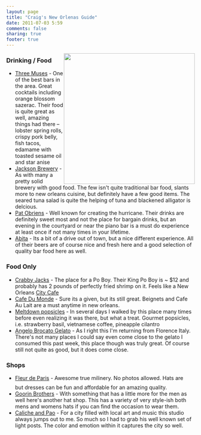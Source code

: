 ```yaml
---
layout: page
title: "Craig's New Orlenas Guide"
date: 2011-07-03 5:59
comments: false
sharing: true
footer: true
---
```


<img src="http://f.cl.ly/items/1P3j1I401N2C2h39080K/pao.jpg" style="float:right;height:350px;"/>

### Drinking / Food

* [Three Muses](http://www.thethreemuses.com/) - One of the best bars in the area. Great cocktails including orange blossom sazerac. Their food is quite great as well, amazing things had there – lobster spring rolls, crispy pork belly, fish tacos, edamame with toasted sesame oil and star anise
* [Jackson Brewery](http://www.jacksonbrewerybar.com/) - As with many a pretty solid brewery with good food. The few isn't quite traditional bar food, slants more to new orleans cuisine, but definitely have a few good items. The seared tuna salad is quite the helping of tuna and blackened alligator is delcious.
* [Pat Obriens](http://www.patobriens.com/patobriens/) - Well known for creating the hurricane. Their drinks are definitely sweet most and not the place for bargain drinks, but an evening in the courtyard or near the piano bar is a must do experience at least once if not many times in your lifetime.
* [Abita](http://abita.com/) - Its a bit of a drive out of town, but a nice different experience. All of their beers are of course nice and fresh here and a good selection of quality bar food here as well.

### Food Only

* [Crabby Jacks](http://www.saveur.com/article/Travels/saveur-100-crabby-jacks) - The place for a Po Boy. Their King Po Boy is ~ $12 and probably has 2 pounds of perfectly fried shrimp on it. Feels like a New Orleans [City Cafe](http://www.yelp.com/biz/city-cafe-northport)
* [Cafe Du Monde](http://www.cafedumonde.com/) - Sure its a given, but its still great. Beignets and Cafe Au Lait are a must anytime in new orleans.
* [Meltdown popsicles](http://www.meltdownpops.com/) - In several days I walked by this place many times before even realizing it was there, but what a treat. Gourmet popsicles, i.e. strawberry basil, vietnamese coffee, pineapple cilantro
* [Angelo Brocato Gelato](http://www.angelobrocatoicecream.com/) - As I right this I'm returning from Florence Italy. There's not many places I could say even come close to the gelato I consumed this past week, this place though was truly great. Of course still not quite as good, but it does come close.


### Shops

* [Fleur de Paris](http://www.fleurdeparis.net/) - Awesome true milinery. No photos allowed. Hats are $$$$ but dresses can be fun and affordable for an amazing quality.
* [Goorin Brothers](http://www.goorin.com/) - With something that has a little more for the men as well here's another hat shop. This has a variety of very style-ish both mens and womens hats if you can find the occasion to wear them.
* [Caliche and Pao](http://www.calicheandpao.com/) - For a city filled with local art and music this studio always jumps out to me. So much so I had to grab his well known set of light posts. The color and emotion within it captures the city so well.